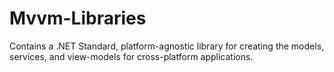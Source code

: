 # Mvvm-Libraries
Contains a .NET Standard, platform-agnostic library for creating the models, services, and view-models for cross-platform applications.
